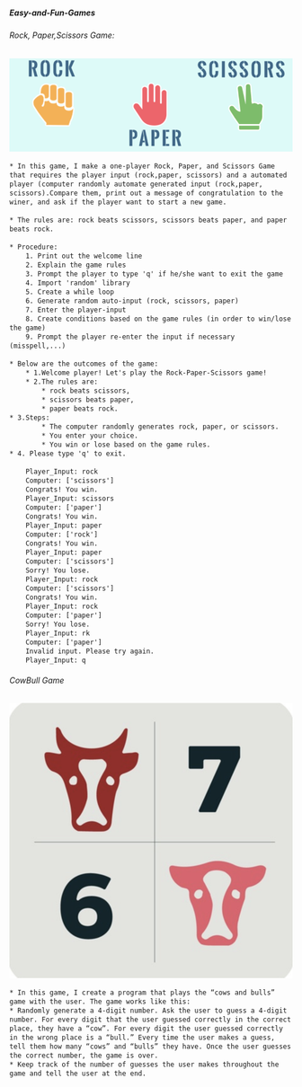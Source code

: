 ##### Easy-and-Fun-Games


###### Rock, Paper,Scissors Game:


![](images/rock_scissors_paper_Image.png)


    * In this game, I make a one-player Rock, Paper, and Scissors Game that requires the player input (rock,paper, scissors) and a automated player (computer randomly automate generated input (rock,paper, scissors).Compare them, print out a message of congratulation to the winer, and ask if the player want to start a new game.

    * The rules are: rock beats scissors, scissors beats paper, and paper beats rock.

    * Procedure:
        1. Print out the welcome line
        2. Explain the game rules
        3. Prompt the player to type 'q' if he/she want to exit the game
        4. Import 'random' library
        5. Create a while loop
        6. Generate random auto-input (rock, scissors, paper)
        7. Enter the player-input
        8. Create conditions based on the game rules (in order to win/lose the game)
        9. Prompt the player re-enter the input if necessary (misspell,...)

    * Below are the outcomes of the game:
        * 1.Welcome player! Let's play the Rock-Paper-Scissors game!
        * 2.The rules are: 
            * rock beats scissors,
            * scissors beats paper,
            * paper beats rock.
    * 3.Steps: 
            * The computer randomly generates rock, paper, or scissors.
            * You enter your choice.
            * You win or lose based on the game rules.
    * 4. Please type 'q' to exit.

        Player_Input: rock
        Computer: ['scissors']
        Congrats! You win.
        Player_Input: scissors
        Computer: ['paper']
        Congrats! You win.
        Player_Input: paper
        Computer: ['rock']
        Congrats! You win.
        Player_Input: paper
        Computer: ['scissors']
        Sorry! You lose.
        Player_Input: rock
        Computer: ['scissors']
        Congrats! You win.
        Player_Input: rock
        Computer: ['paper']
        Sorry! You lose.
        Player_Input: rk
        Computer: ['paper']
        Invalid input. Please try again.
        Player_Input: q
        
        
###### CowBull Game


![](images/cowsbullsGame.png)


    * In this game, I create a program that plays the “cows and bulls” game with the user. The game works like this:
    * Randomly generate a 4-digit number. Ask the user to guess a 4-digit number. For every digit that the user guessed correctly in the correct place, they have a “cow”. For every digit the user guessed correctly in the wrong place is a “bull.” Every time the user makes a guess, tell them how many “cows” and “bulls” they have. Once the user guesses the correct number, the game is over.
    * Keep track of the number of guesses the user makes throughout the game and tell the user at the end.
    
    